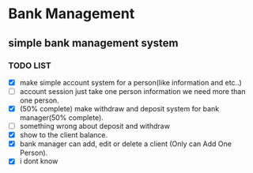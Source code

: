 # Bank Management
## simple bank management system 
### TODO LIST 

- [X] make simple account system for a person(like information and etc..)
- [ ] account session just take one person information we need more than one person.
- [X] (50% complete) make withdraw and deposit system for bank manager(50% complete). 
- [ ] something wrong about deposit and withdraw 
- [X] show to the client balance. 
- [X] bank manager can add, edit or delete a client (Only can Add One Person).
- [X] i dont know
